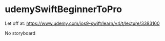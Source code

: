 # udemySwiftBeginnerToPro

Let off at:
https://www.udemy.com/ios9-swift/learn/v4/t/lecture/3383160

No storyboard
